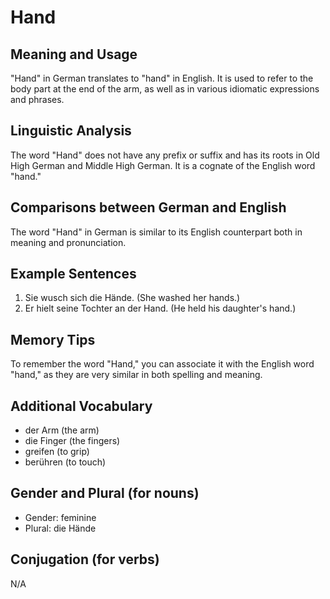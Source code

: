 # Hand
## Meaning and Usage
"Hand" in German translates to "hand" in English. It is used to refer to the body part at the end of the arm, as well as in various idiomatic expressions and phrases.

## Linguistic Analysis
The word "Hand" does not have any prefix or suffix and has its roots in Old High German and Middle High German. It is a cognate of the English word "hand."

## Comparisons between German and English
The word "Hand" in German is similar to its English counterpart both in meaning and pronunciation.

## Example Sentences
1. Sie wusch sich die Hände. (She washed her hands.)
2. Er hielt seine Tochter an der Hand. (He held his daughter's hand.)

## Memory Tips
To remember the word "Hand," you can associate it with the English word "hand," as they are very similar in both spelling and meaning.

## Additional Vocabulary
- der Arm (the arm)
- die Finger (the fingers)
- greifen (to grip)
- berühren (to touch)

## Gender and Plural (for nouns)
- Gender: feminine
- Plural: die Hände

## Conjugation (for verbs)
N/A